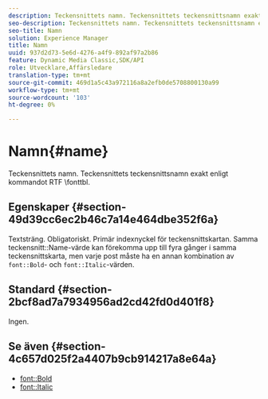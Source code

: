 ```yaml
---
description: Teckensnittets namn. Teckensnittets teckensnittsnamn exakt enligt kommandot RTF \fonttbl.
seo-description: Teckensnittets namn. Teckensnittets teckensnittsnamn exakt enligt kommandot RTF \fonttbl.
seo-title: Namn
solution: Experience Manager
title: Namn
uuid: 937d2d73-5e6d-4276-a4f9-892af97a2b86
feature: Dynamic Media Classic,SDK/API
role: Utvecklare,Affärsledare
translation-type: tm+mt
source-git-commit: 469d1a5c43a972116a8a2efb0de5708800130a99
workflow-type: tm+mt
source-wordcount: '103'
ht-degree: 0%

---
```



# Namn{#name}

Teckensnittets namn. Teckensnittets teckensnittsnamn exakt enligt kommandot RTF \fonttbl.

## Egenskaper {#section-49d39cc6ec2b46c7a14e464dbe352f6a}

Textsträng. Obligatoriskt. Primär indexnyckel för teckensnittskartan. Samma teckensnitt::Name-värde kan förekomma upp till fyra gånger i samma teckensnittskarta, men varje post måste ha en annan kombination av `font::Bold`- och `font::Italic`-värden.

## Standard {#section-2bcf8ad7a7934956ad2cd42fd0d401f8}

Ingen.

## Se även {#section-4c657d025f2a4407b9cb914217a8e64a}

* [font::Bold](r-bold-font.md#reference_F7B017EF67574A29ABFC3954AB64159C)
* [font::Italic](r-italic-font.md#reference_DC04A532B34A41AF81B0B9644ACFAAD6)
